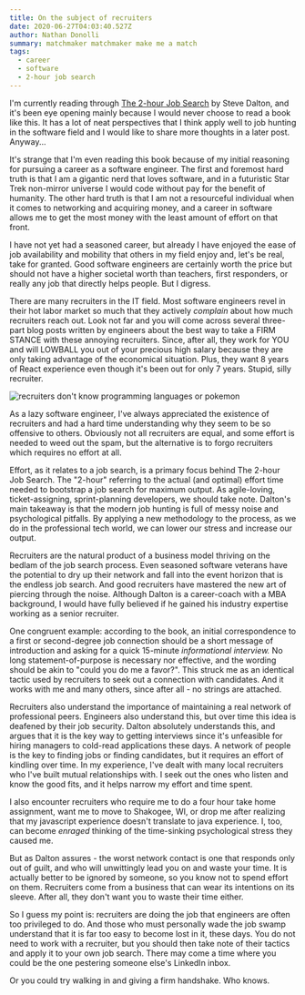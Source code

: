 ```yaml
---
title: On the subject of recruiters
date: 2020-06-27T04:03:40.527Z
author: Nathan Donolli
summary: matchmaker matchmaker make me a match
tags:
  - career
  - software
  - 2-hour job search
---
```

I'm currently reading through [The 2-hour Job Search](https://2hourjobsearch.com/) by Steve Dalton, and it's been eye opening mainly because I would never choose to read a book like this.  It has a lot of neat perspectives that I think apply well to job hunting in the software field and I would like to share more thoughts in a later post. Anyway...

It's strange that I'm even reading this book because of my initial reasoning for pursuing a career as a software engineer. The first and foremost hard truth is that I am a gigantic nerd that loves software, and in a futuristic Star Trek non-mirror universe I would code without pay for the benefit of humanity.  The other hard truth is that I am not a resourceful individual when it comes to networking and acquiring money, and a career in software allows me to get the most money with the least amount of effort on that front.

I have not yet had a seasoned career, but already I have enjoyed the ease of job availability and mobility that others in my field enjoy and, let's be real, take for granted.  Good software engineers are certainly worth the price but should not have a higher societal worth than teachers, first responders, or really any job that directly helps people. But I digress.

There are many recruiters in the IT field. Most software engineers revel in their hot labor market so much that they actively *complain* about how much recruiters reach out.  Look not far and you will come across several three-part blog posts written by engineers about the best way to take a FIRM STANCE with these annoying recruiters. Since, after all, they work for YOU and will LOWBALL you out of your precious high salary because they are only taking advantage of the economical situation.  Plus, they want 8 years of React experience even though it's been out for only 7 years. Stupid, silly recruiter.

![recruiters don't know programming languages or pokemon](https://i.redd.it/1jw72f515oj41.jpg "stupid silly recruiters")

As a lazy software engineer, I've always appreciated the existence of recruiters and had a hard time understanding why they seem to be so offensive to others.  Obviously not all recruiters are equal, and some effort is needed to weed out the spam, but the alternative is to forgo recruiters which requires no effort at all.

Effort, as it relates to a job search, is a primary focus behind The 2-hour Job Search.  The "2-hour" referring to the actual (and optimal) effort time needed to bootstrap a job search for maximum output.  As agile-loving, ticket-assigning, sprint-planning developers, we should take note. Dalton's main takeaway is that the modern job hunting is full of messy noise and psychological pitfalls.  By applying a new methodology to the process, as we do in the professional tech world, we can lower our stress and increase our output.

Recruiters are the natural product of a business model thriving on the bedlam of the job search process. Even seasoned software veterans have the potential to dry up their network and fall into the event horizon that is the endless job search. And good recruiters have mastered the new art of piercing through the noise.  Although Dalton is a career-coach with a MBA background, I would have fully believed if he gained his industry expertise working as a senior recruiter.

One congruent example: according to the book, an initial correspondence to a first or second-degree job connection should be a short message of introduction and asking for a quick 15-minute *informational interview.*  No long statement-of-purpose is necessary nor effective, and the wording should be akin to "could you do me a favor?".  This struck me as an identical tactic used by recruiters to seek out a connection with candidates.  And it works with me and many others, since after all - no strings are attached.

Recruiters also understand the importance of maintaining a real network of professional peers. Engineers also understand this, but over time this idea is deafened by their job security. Dalton absolutely understands this, and argues that it is the key way to getting interviews since it's unfeasible for hiring managers to cold-read applications these days.  A network of people is the key to finding jobs or finding candidates, but it requires an effort of kindling over time.  In my experience, I've dealt with many local recruiters who I've built mutual relationships with.  I seek out the ones who listen and know the good fits, and it helps narrow my effort and time spent. 

I also encounter recruiters who require me to do a four hour take home assignment, want me to move to Shakogee, WI, or drop me after realizing that my javascript experience doesn't translate to java experience.  I, too, can become *enraged* thinking of the time-sinking psychological stress they caused me.  

But as Dalton assures - the worst network contact is one that responds only out of guilt, and who will unwittingly lead you on and waste your time.  It is actually better to be ignored by someone, so you know not to spend effort on them.  Recruiters come from a business that can wear its intentions on its sleeve.  After all, they don't want you to waste their time either.

So I guess my point is: recruiters are doing the job that engineers are often too privileged to do. And those who must personally wade the job swamp understand that it is far too easy to become lost in it, these days. You do not need to work with a recruiter, but you should then take note of their tactics and apply it to your own job search. There may come a time where you could be the one pestering someone else's LinkedIn inbox.

Or you could try walking in and giving a firm handshake. Who knows.